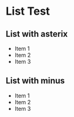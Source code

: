 # List Test

## List with asterix

* Item 1
* Item 2
* Item 3

## List with minus

- Item 1
- Item 2
- Item 3
